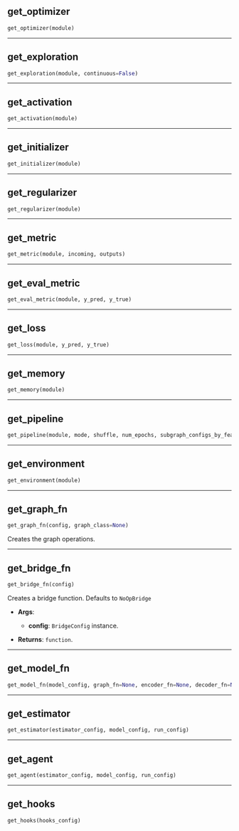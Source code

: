 ## get_optimizer


```python
get_optimizer(module)
```


----

## get_exploration


```python
get_exploration(module, continuous=False)
```


----

## get_activation


```python
get_activation(module)
```


----

## get_initializer


```python
get_initializer(module)
```


----

## get_regularizer


```python
get_regularizer(module)
```


----

## get_metric


```python
get_metric(module, incoming, outputs)
```


----

## get_eval_metric


```python
get_eval_metric(module, y_pred, y_true)
```


----

## get_loss


```python
get_loss(module, y_pred, y_true)
```


----

## get_memory


```python
get_memory(module)
```


----

## get_pipeline


```python
get_pipeline(module, mode, shuffle, num_epochs, subgraph_configs_by_features=None)
```


----

## get_environment


```python
get_environment(module)
```


----

## get_graph_fn


```python
get_graph_fn(config, graph_class=None)
```


Creates the graph operations.

----

## get_bridge_fn


```python
get_bridge_fn(config)
```


Creates a bridge function. Defaults to `NoOpBridge`

- __Args__:
	- __config__: `BridgeConfig` instance.

- __Returns__:
	`function`.


----

## get_model_fn


```python
get_model_fn(model_config, graph_fn=None, encoder_fn=None, decoder_fn=None, bridge_fn=None)
```


----

## get_estimator


```python
get_estimator(estimator_config, model_config, run_config)
```


----

## get_agent


```python
get_agent(estimator_config, model_config, run_config)
```


----

## get_hooks


```python
get_hooks(hooks_config)
```
